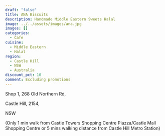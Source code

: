 ```yaml
---
draft: "false"
title: ANA Biscuits
description: Handmade Middle Eastern Sweets Halal
image: ../../assets/images/ana.jpg
images: []
categories:
  - Cafe
cuisine:
  - Middle Eastern
  - Halal
region:
  - Castle Hill
  - NSW
  - Australia
discount_pct: 10
comment: Excluding promotions
---
```

Shop 1, 268 Old Northern Rd, 

Castle Hill, 2154, 

NSW

(Only 1 min walk from Castle Towers Shopping Centre Piazza/Castle Mall Shopping Centre or 5 mins walking distance from Castle Hill Metro Station)
